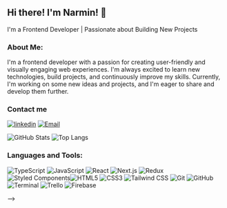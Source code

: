 ## Hi there! I'm Narmin! 👋
I'm a Frontend Developer | Passionate about Building New Projects
### About Me:
I'm a frontend developer with a passion for creating user-friendly and visually engaging web experiences. I'm always excited to learn new technologies, build projects, and continuously improve my skills. Currently, I'm working on some new ideas and projects, and I'm eager to share and develop them further.
### Contact me

[![linkedin](https://img.shields.io/badge/LinkedIn-blue?style=for-the-badge&logo=linkedin&logoColor=white)](https://www.linkedin.com/in/narmin-mammadova1) [![Email](https://img.shields.io/badge/Email-blue?style=for-the-badge&logo=gmail&logoColor=white)](mailto:narmin.mammadova089@gmail.com)

![GitHub Stats](https://github-readme-stats.vercel.app/api?username=narminmammadova1&show_icons=true&hide_title=true&hide=prs&count_private=true&hide_border=true&theme=radical) ![Top Langs](https://github-readme-stats.vercel.app/api/top-langs/?username=narminmammadova1&layout=compact&hide_title=true&hide_border=true&theme=radical)
### Languages and Tools:
 ![TypeScript](https://img.shields.io/badge/-TypeScript-3178C6?style=for-the-badge&logo=typescript&logoColor=white)   ![JavaScript](https://img.shields.io/badge/-JavaScript-F7DF1E?style=for-the-badge&logo=javascript&logoColor=black) ![React](https://img.shields.io/badge/-React-61DAFB?style=for-the-badge&logo=react&logoColor=black)  ![Next.js](https://img.shields.io/badge/-Next.js-000000?style=for-the-badge&logo=next.js&logoColor=white)  ![Redux](https://img.shields.io/badge/-Redux-764ABC?style=for-the-badge&logo=redux&logoColor=white) ![Styled Components](https://img.shields.io/badge/-Styled_Components-DB7093?style=for-the-badge&logo=styled-components&logoColor=white)![HTML5](https://img.shields.io/badge/-HTML5-E34F26?style=for-the-badge&logo=html5&logoColor=white)  ![CSS3](https://img.shields.io/badge/-CSS3-1572B6?style=for-the-badge&logo=css3&logoColor=white)  ![Tailwind CSS](https://img.shields.io/badge/-Tailwind%20CSS-38B2AC?style=for-the-badge&logo=tailwindcss&logoColor=white)  ![Git](https://img.shields.io/badge/-Git-F05032?style=for-the-badge&logo=git&logoColor=white)  ![GitHub](https://img.shields.io/badge/-GitHub-181717?style=for-the-badge&logo=github&logoColor=white)  ![Terminal](https://img.shields.io/badge/-Terminal-2E2E2E?style=for-the-badge&logo=gnome-terminal&logoColor=white)  ![Trello](https://img.shields.io/badge/-Trello-0079BF?style=for-the-badge&logo=trello&logoColor=white)  ![Firebase](https://img.shields.io/badge/-Firebase-FFCB2F?style=for-the-badge&logo=firebase&logoColor=black)

-->
